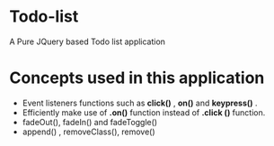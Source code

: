 # Todo-list
A Pure JQuery based Todo list application

# Concepts used in this application 

 - Event listeners functions such as **click()** , **on()** and **keypress()** .
 - Efficiently make use of **.on()** function instead of **.click ()** function.
 - fadeOut(), fadeIn() and fadeToggle()
 - append() , removeClass(), remove() 